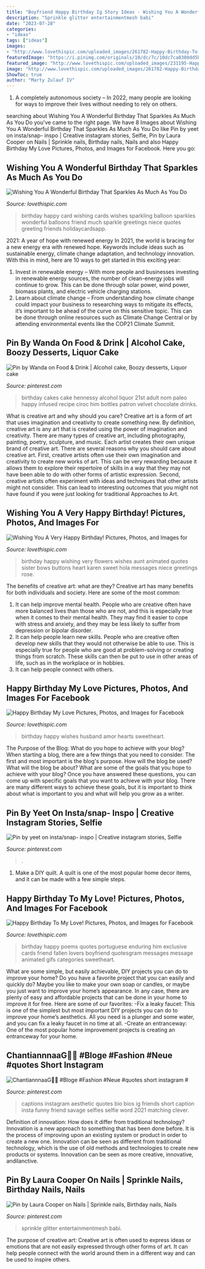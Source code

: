 ```yaml
---
title: "Boyfriend Happy Birthday Ig Story Ideas - Wishing You A Wonderful Birthday That Sparkles As Much As You Do"
description: "Sprinkle glitter entertainmentmesh babi"
date: "2023-07-28"
categories:
- "ideas"
tags: ["ideas"]
images:
- "http://www.lovethispic.com/uploaded_images/261782-Happy-Birthday-To-My-Love-.jpg"
featuredImage: "https://i.pinimg.com/originals/10/dc/7c/10dc7ca0380dd5b7c218b7b112df2e76.jpg"
featured_image: "http://www.lovethispic.com/uploaded_images/231195-Happy-Birthday-My-Love.jpg"
image: "http://www.lovethispic.com/uploaded_images/261782-Happy-Birthday-To-My-Love-.jpg"
ShowToc: true
author: "Marty Zulauf IV"
---
```



1. A completely autonomous society – In 2022, many people are looking for ways to improve their lives without needing to rely on others.

	

		
searching about Wishing You A Wonderful Birthday That Sparkles As Much As You Do you've came to the right page. We have 8 Images about Wishing You A Wonderful Birthday That Sparkles As Much As You Do like Pin by yeet on insta/snap- inspo | Creative instagram stories, Selfie, Pin by Laura Cooper on Nails | Sprinkle nails, Birthday nails, Nails and also Happy Birthday My Love Pictures, Photos, and Images for Facebook. Here you go:
		
    
## Wishing You A Wonderful Birthday That Sparkles As Much As You Do

<img loading=lazy src="http://www.lovethispic.com/uploaded_images/328917-Wishing-You-A-Wonderful-Birthday-That-Sparkles-As-Much-As-You-Do.jpg" onerror="this.onerror=null;this.src='https://tse3.mm.bing.net/th?id=OIP.U4XTxo8nUfZhl8SN64JH5wAAAA&amp;pid=15.1';" alt="Wishing You A Wonderful Birthday That Sparkles As Much As You Do">

_Source: lovethispic.com_

>birthday happy card wishing cards wishes sparkling balloon sparkles wonderful balloons friend much sparkle greetings niece quotes greeting friends holidaycardsapp. 

	

2021: A year of hope with renewed energy
In 2021, the world is bracing for a new energy era with renewed hope. Keywords include ideas such as sustainable energy, climate change adaptation, and technology innovation. With this in mind, here are 10 ways to get started in this exciting year:
1. Invest in renewable energy – With more people and businesses investing in renewable energy sources, the number of clean-energy jobs will continue to grow. This can be done through solar power, wind power, biomass plants, and electric vehicle charging stations.
2. Learn about climate change – From understanding how climate change could impact your business to researching ways to mitigate its effects, it’s important to be ahead of the curve on this sensitive topic. This can be done through online resources such as Climate Change Central or by attending environmental events like the COP21 Climate Summit.

    
## Pin By Wanda On Food &amp; Drink | Alcohol Cake, Boozy Desserts, Liquor Cake

<img loading=lazy src="https://i.pinimg.com/originals/3e/49/7f/3e497fba6bfb0da7196a3072533001e7.jpg" onerror="this.onerror=null;this.src='https://tse4.mm.bing.net/th?id=OIP.ofZRIKXg85sJHkn7htdUrgHaJ3&amp;pid=15.1';" alt="Pin by Wanda on Food &amp; Drink | Alcohol cake, Boozy desserts, Liquor cake">

_Source: pinterest.com_

>birthday cakes cake hennessy alcohol liquor 21st adult nom paleo happy infused recipe ciroc him bottles patron velvet chocolate drinks. 

	

What is creative art and why should you care?
Creative art is a form of art that uses imagination and creativity to create something new. By definition, creative art is any art that is created using the power of imagination and creativity. There are many types of creative art, including photography, painting, poetry, sculpture, and music. Each artist creates their own unique brand of creative art.
There are several reasons why you should care about creative art. First, creative artists often use their own imagination and creativity to create new works of art. This can be very rewarding because it allows them to explore their repertoire of skills in a way that they may not have been able to do with other forms of artistic expression. Second, creative artists often experiment with ideas and techniques that other artists might not consider. This can lead to interesting outcomes that you might not have found if you were just looking for traditional Approaches to Art.

    
## Wishing You A Very Happy Birthday! Pictures, Photos, And Images For

<img loading=lazy src="http://www.lovethispic.com/uploaded_images/308061-Wishing-You-A-Very-Happy-Birthday-.gif" onerror="this.onerror=null;this.src='https://tse1.mm.bing.net/th?id=OIP.r8Rq1QHiJBSgaORJm4VOCQAAAA&amp;pid=15.1';" alt="Wishing You A Very Happy Birthday! Pictures, Photos, and Images for">

_Source: lovethispic.com_

>birthday happy wishing very flowers wishes aunt animated quotes sister bows buttons heart karen sweet hola messages niece greetings rose. 

	

The benefits of creative art: what are they?
Creative art has many benefits for both individuals and society. Here are some of the most common: 
1) It can help improve mental health. People who are creative often have more balanced lives than those who are not, and this is especially true when it comes to their mental health. They may find it easier to cope with stress and anxiety, and they may be less likely to suffer from depression or bipolar disorder.
2) It can help people learn new skills. People who are creative often develop new skills that they would not otherwise be able to use. This is especially true for people who are good at problem-solving or creating things from scratch. These skills can then be put to use in other areas of life, such as in the workplace or in hobbies.
3) It can help people connect with others.

    
## Happy Birthday My Love Pictures, Photos, And Images For Facebook

<img loading=lazy src="http://www.lovethispic.com/uploaded_images/231195-Happy-Birthday-My-Love.jpg" onerror="this.onerror=null;this.src='https://tse2.mm.bing.net/th?id=OIP.Gtv-jxOxMjZAYq0g2vKsgQHaKf&amp;pid=15.1';" alt="Happy Birthday My Love Pictures, Photos, and Images for Facebook">

_Source: lovethispic.com_

>birthday happy wishes husband amor hearts sweetheart. 

	

The Purpose of the Blog: What do you hope to achieve with your blog?
When starting a blog, there are a few things that you need to consider. The first and most important is the blog's purpose. How will the blog be used? What will the blog be about? What are some of the goals that you hope to achieve with your blog? Once you have answered these questions, you can come up with specific goals that you want to achieve with your blog. There are many different ways to achieve these goals, but it is important to think about what is important to you and what will help you grow as a writer.

    
## Pin By Yeet On Insta/snap- Inspo | Creative Instagram Stories, Selfie

<img loading=lazy src="https://i.pinimg.com/originals/6f/72/ba/6f72bad7ea7a14cd2ef88607dc3da04c.png" onerror="this.onerror=null;this.src='https://tse3.mm.bing.net/th?id=OIP.TKwQLdV9GBkTcfRx4tLr_QHaNL&amp;pid=15.1';" alt="Pin by yeet on insta/snap- inspo | Creative instagram stories, Selfie">

_Source: pinterest.com_

>. 

	

1. Make a DIY quilt. A quilt is one of the most popular home decor items, and it can be made with a few simple steps.

    
## Happy Birthday To My Love! Pictures, Photos, And Images For Facebook

<img loading=lazy src="http://www.lovethispic.com/uploaded_images/261782-Happy-Birthday-To-My-Love-.jpg" onerror="this.onerror=null;this.src='https://tse4.mm.bing.net/th?id=OIP.8v4-egZ_AqcQyauBkDJs7gHaKX&amp;pid=15.1';" alt="Happy Birthday To My Love! Pictures, Photos, and Images for Facebook">

_Source: lovethispic.com_

>birthday happy poems quotes portuguese enduring him exclusive cards friend fallen lovers boyfriend quotesgram messages message animated gifs categories sweetheart. 

	

What are some simple, but easily achievable, DIY projects you can do to improve your home?
Do you have a favorite project that you can easily and quickly do? Maybe you like to make your own soap or candles, or maybe you just want to improve your home’s appearance. In any case, there are plenty of easy and affordable projects that can be done in your home to improve it for free. Here are some of our favorites: 
-Fix a leaky faucet: This is one of the simplest but most important DIY projects you can do to improve your home’s aesthetics. All you need is a plunger and some water, and you can fix a leaky faucet in no time at all. 
-Create an entranceway: One of the most popular home improvement projects is creating an entranceway for your home.

    
## ChantiannnaaG🔞💚 #Bloge #Fashion #Neue #quotes Short Instagram #

<img loading=lazy src="https://i.pinimg.com/originals/a4/e7/22/a4e72234fbb5ccd133e64683e27ba1ed.jpg" onerror="this.onerror=null;this.src='https://tse1.mm.bing.net/th?id=OIP.LMlj3QmrMN3pN2-MGpzTCwHaNL&amp;pid=15.1';" alt="ChantiannnaaG🔞💚 #Bloge #Fashion #Neue #quotes short instagram #">

_Source: pinterest.com_

>captions instagram aesthetic quotes bio bios ig friends short caption insta funny friend savage selfies selfie word 2021 matching clever. 

	

Definition of innovation: How does it differ from traditional technology?
Innovation is a new approach to something that has been done before. It is the process of improving upon an existing system or product in order to create a new one. Innovation can be seen as different from traditional technology, which is the use of old methods and technologies to create new products or systems. Innovation can be seen as more creative, innovative, andilanctive.

    
## Pin By Laura Cooper On Nails | Sprinkle Nails, Birthday Nails, Nails

<img loading=lazy src="https://i.pinimg.com/originals/10/dc/7c/10dc7ca0380dd5b7c218b7b112df2e76.jpg" onerror="this.onerror=null;this.src='https://tse4.mm.bing.net/th?id=OIP.N4tV1ejoP3a2R08rYYRARQHaHa&amp;pid=15.1';" alt="Pin by Laura Cooper on Nails | Sprinkle nails, Birthday nails, Nails">

_Source: pinterest.com_

>sprinkle glitter entertainmentmesh babi. 

	

The purpose of creative art:
Creative art is often used to express ideas or emotions that are not easily expressed through other forms of art. It can help people connect with the world around them in a different way and can be used to inspire others.

